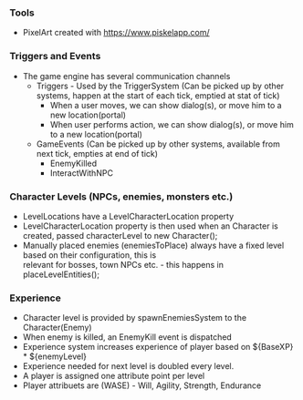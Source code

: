 
### Tools
- PixelArt created with https://www.piskelapp.com/

### Triggers and Events 

- The game engine has several communication channels
    - Triggers - Used by the TriggerSystem (Can be picked up by other systems, happen at the start of each tick, emptied at stat of tick)
        - When a user moves, we can show dialog(s), or move him to a new location(portal)
        - When user performs action, we can show dialog(s), or move him to a new location(portal)
    - GameEvents (Can be picked up by other systems, available from next tick, empties at end of tick)
        - EnemyKilled
        - InteractWithNPC 


    

### Character Levels (NPCs, enemies, monsters etc.)
- LevelLocations have a LevelCharacterLocation property
- LevelCharacterLocation property is then used when an Character is created, passed characterLevel to new Character();
- Manually placed enemies (enemiesToPlace) always have a fixed level based on their configuration, this is  
  relevant for bosses, town NPCs etc. - this happens in placeLevelEntities();

### Experience
- Character level is provided by spawnEnemiesSystem to the Character(Enemy)
- When enemy is killed, an EnemyKill event is dispatched
- Experience system increases experience of player based on ${BaseXP} * ${enemyLevel}
- Experience needed for next level is doubled every level.
- A player is assigned one attribute point per level
- Player attribuets are (WASE) - Will, Agility, Strength, Endurance
